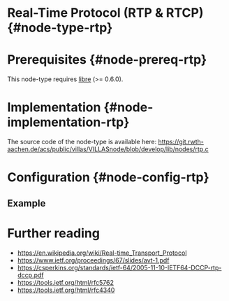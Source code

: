 # Real-Time Protocol (RTP & RTCP) {#node-type-rtp}

# Prerequisites {#node-prereq-rtp}

This node-type requires [libre](http://www.creytiv.com/re.html) (>= 0.6.0).

# Implementation {#node-implementation-rtp}

The source code of the node-type is available here:
https://git.rwth-aachen.de/acs/public/villas/VILLASnode/blob/develop/lib/nodes/rtp.c

# Configuration {#node-config-rtp}

## Example

# Further reading

- https://en.wikipedia.org/wiki/Real-time_Transport_Protocol
- https://www.ietf.org/proceedings/67/slides/avt-1.pdf
- https://csperkins.org/standards/ietf-64/2005-11-10-IETF64-DCCP-rtp-dccp.pdf
- https://tools.ietf.org/html/rfc5762
- https://tools.ietf.org/html/rfc4340
